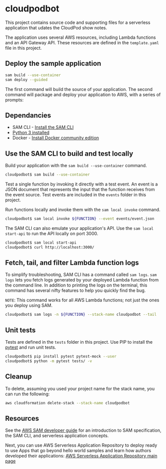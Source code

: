 # cloudpodbot

This project contains source code and supporting files for a serverless application that udates the CloudPod show notes.

The application uses several AWS resources, including Lambda functions and an API Gateway API. These resources are defined in the `template.yaml` file in this project. 

## Deploy the sample application

```bash
sam build --use-container
sam deploy --guided
```
The first command will build the source of your application. The second command will package and deploy your application to AWS, with a series of prompts:

## Dependancies
* SAM CLI - [Install the SAM CLI](https://docs.aws.amazon.com/serverless-application-model/latest/developerguide/serverless-sam-cli-install.html)
* [Python 3 installed](https://www.python.org/downloads/)
* Docker - [Install Docker community edition](https://hub.docker.com/search/?type=edition&offering=community)

## Use the SAM CLI to build and test locally

Build your application with the `sam build --use-container` command.

```bash
cloudpodbot$ sam build --use-container
```

Test a single function by invoking it directly with a test event. An event is a JSON document that represents the input that the function receives from the event source. Test events are included in the `events` folder in this project.

Run functions locally and invoke them with the `sam local invoke` command.

```bash
cloudpodbot$ sam local invoke ${FUNCTION} --event events/event.json
```

The SAM CLI can also emulate your application's API. Use the `sam local start-api` to run the API locally on port 3000.

```bash
cloudpodbot$ sam local start-api
cloudpodbot$ curl http://localhost:3000/
```

## Fetch, tail, and filter Lambda function logs

To simplify troubleshooting, SAM CLI has a command called `sam logs`. `sam logs` lets you fetch logs generated by your deployed Lambda function from the command line. In addition to printing the logs on the terminal, this command has several nifty features to help you quickly find the bug.

`NOTE`: This command works for all AWS Lambda functions; not just the ones you deploy using SAM.

```bash
cloudpodbot$ sam logs -n ${FUNCTION} --stack-name cloudpodbot --tail
```

## Unit tests

Tests are defined in the `tests` folder in this project. Use PIP to install the [pytest](https://docs.pytest.org/en/latest/) and run unit tests.

```bash
cloudpodbot$ pip install pytest pytest-mock --user
cloudpodbot$ python -m pytest tests/ -v
```

## Cleanup

To delete, assuming you used your project name for the stack name, you can run the following:

```bash
aws cloudformation delete-stack --stack-name cloudpodbot
```

## Resources

See the [AWS SAM developer guide](https://docs.aws.amazon.com/serverless-application-model/latest/developerguide/what-is-sam.html) for an introduction to SAM specification, the SAM CLI, and serverless application concepts.

Next, you can use AWS Serverless Application Repository to deploy ready to use Apps that go beyond hello world samples and learn how authors developed their applications: [AWS Serverless Application Repository main page](https://aws.amazon.com/serverless/serverlessrepo/)
